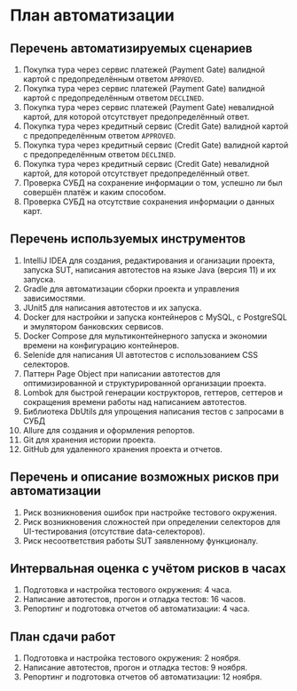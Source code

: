 # План автоматизации

## Перечень автоматизируемых сценариев
1. Покупка тура через сервис платежей (Payment Gate) валидной картой с предопределённым ответом `APPROVED`.
2. Покупка тура через сервис платежей (Payment Gate) валидной картой с предопределённым ответом `DECLINED`.
3. Покупка тура через сервис платежей (Payment Gate) невалидной картой, для которой отсутствует предопределённый ответ.
4. Покупка тура через кредитный сервис (Credit Gate) валидной картой с предопределённым ответом `APPROVED`.
5. Покупка тура через кредитный сервис (Credit Gate) валидной картой с предопределённым ответом `DECLINED`.
6. Покупка тура через кредитный сервис (Credit Gate) невалидной картой, для которой отсутствует предопределённый ответ.
7. Проверка СУБД на сохранение информации о том, успешно ли был совершён платёж и каким способом.
8. Проверка СУБД на отсутствие сохранения информации о данных карт.

## Перечень используемых инструментов
1. IntelliJ IDEA для создания, редактирования и оганизации проекта, запуска SUT, написания автотестов на языке Java (версия 11) и их запуска.
2. Gradle для автоматизации сборки проекта и управления зависимостями.
3. JUnit5 для написания автотестов и их запуска.
4. Docker для настройки и запуска контейнеров c MySQL, с PostgreSQL и эмулятором банковских сервисов.
5. Docker Compose для мультиконтейнерного запуска и экономии времени на конфигурацию контейнеров.
6. Selenide для написания UI автотестов с использованием CSS селекторов.
7. Паттерн Page Object при написании автотестов для оптимизированной и структурированной организации проекта.
8. Lombok для быстрой генерации кострукторов, геттеров, сеттеров и сокращения времени работы над написанием автотестов.
9. Библиотека DbUtils для упрощения написания тестов с запросами в СУБД
10. Allure для создания и оформления репортов.
11. Git для хранения истории проекта.
12. GitHub для удаленного хранения проекта и отчетов.

## Перечень и описание возможных рисков при автоматизации
1. Риск возникновения ошибок при настройке тестового окружения.
2. Риск возникновения сложностей при определении селекторов для UI-тестирования (отсутствие data-селекторов).
3. Риск несоответствия работы SUT заявленному функционалу.

## Интервальная оценка с учётом рисков в часах
1. Подготовка и настройка тестового окружения: 4 часа.
2. Написание автотестов, прогон и отладка тестов: 16 часов.
3. Репортинг и подготовка отчетов об автоматизации: 4 часа.

## План сдачи работ
1. Подготовка и настройка тестового окружения: 2 ноября.
2. Написание автотестов, прогон и отладка тестов: 9 ноября.
3. Репортинг и подготовка отчетов об автоматизации: 12 ноября.
